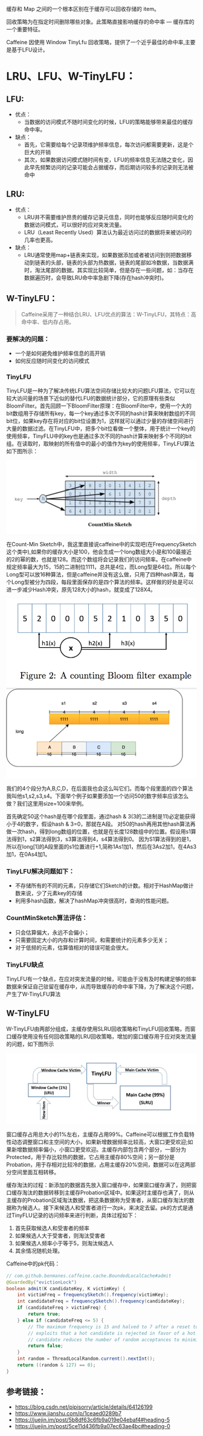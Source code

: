 缓存和 Map 之间的一个根本区别在于缓存可以回收存储的 item。

回收策略为在指定时间删除哪些对象。此策略直接影响缓存的命中率 — 缓存库的一个重要特征。

Caffeine 因使用 Window TinyLfu 回收策略，提供了一个近乎最佳的命中率,主要是基于LFU设计。
# LRU、LFU、W-TinyLFU：
## LFU:
- 优点：
    - 当数据的访问模式不随时间变化的时候，LFU的策略能够带来最佳的缓存命中率。
- 缺点：
    - 首先，它需要给每个记录项维护频率信息，每次访问都需要更新，这是个巨大的开销
    - 其次，如果数据访问模式随时间有变，LFU的频率信息无法随之变化，因此早先频繁访问的记录可能会占据缓存，而后期访问较多的记录则无法被命中
## LRU:
- 优点：
    - LRU并不需要维护昂贵的缓存记录元信息，同时也能够反应随时间变化的数据访问模式，可以很好的应对突发流量。
    - LRU（Least Recently Used）算法认为最近访问过的数据将来被访问的几率也更高。
- 缺点：
    - LRU通常使用map+链表来实现，如果数据添加或者被访问到则把数据移动到链表的头部，链表的头部为热数据，链表的尾部如冷数据，当数据满时，淘汰尾部的数据。其实现比较简单，但是存在一些问题，如：当存在数据遍历时，会导致LRU命中率急剧下降(存在hash冲突时)。
## W-TinyLFU：
> Caffeine采用了一种结合LRU、LFU优点的算法：W-TinyLFU，其特点：高命中率、低内存占用。

### 要解决的问题：
- 一个是如何避免维护频率信息的高开销
- 如何反应随时间变化的访问模式

### TinyLFU
TinyLFU是一种为了解决传统LFU算法空间存储比较大的问题LFU算法，它可以在较大访问量的场景下近似的替代LFU的数据统计部分，它的原理有些类似BloomFilter。首先回顾一下BloomFilter原理：在BloomFilter中，使用一个大的bit数组用于存储所有key，每一个key通过多次不同的hash计算来映射数组的不同bit位，如果key存在将对应的bit位设置为1，这样就可以通过少量的存储空间进行大量的数据过滤。在TinyLFU中，把多个bit位看做一个整体，用于统计一个key的使用频率，TinyFLU中的key也是通过多次不同的hash计算来映射多个不同的bit组。在读取时，取映射的所有值中的最小的值作为key的使用频率，TinyLFU算法如下图所示：

<img src="../../imgs/tinyLFU.png">

在Count-Min Sketch中，我这里直接说caffeine中的实现吧(在FrequencySketch这个类中),如果你的缓存大小是100，他会生成一个long数组大小是和100最接近的2的幂的数，也就是128。而这个数组将会记录我们的访问频率。在caffeine中规定频率最大为15，15的二进制位1111，总共是4位，而Long型是64位。所以每个Long型可以放16种算法，但是caffeine并没有这么做，只用了四种hash算法，每个Long型被分为四段，每段里面保存的是四个算法的频率。这样做的好处是可以进一步减少Hash冲突，原先128大小的hash，就变成了128X4。

<img src="../../imgs/countingBloom.png">

<img src="../../imgs/CountMinSketch.png">

我们的4个段分为A,B,C,D，在后面我也会这么叫它们。而每个段里面的四个算法我叫他s1,s2,s3,s4。下面举个例子如果要添加一个访问50的数字频率应该怎么做？我们这里用size=100来举例。

首先确定50这个hash是在哪个段里面，通过hash & 3(3的二进制是11)必定能获得小于4的数字，假设hash & 3=0，那就在A段。
对50的hash再用其他hash算法再做一次hash，得到long数组的位置，也就是在长度128数组中的位置。假设用s1算法得到1，s2算法得到3，s3算法得到4，s4算法得到0。
因为S1算法得到的是1，所以在long[1]的A段里面的s1位置进行+1,简称1As1加1，然后在3As2加1，在4As3加1，在0As4加1。

### TinyLFU解决问题如下：
- 不存储所有的不同的元素，只存储它们Sketch的计数。相对于HashMap做计数来说，少了元素key的存储
- 利用多hash函数，解决了hashMap冲突很高时，查询的性能问题。

### CountMinSketch算法评估：
- 只会估算偏大，永远不会偏小；
- 只需要固定大小的内存和计算时间，和需要统计的元素多少无关；
- 对于低频的元素，估算值相对的错误可能会很大。

### TinyLFU缺点
TinyLFU有一个缺点，在应对突发流量的时候，可能由于没有及时构建足够的频率数据来保证自己驻留在缓存中，从而导致缓存的命中率下降，为了解决这个问题，产生了W-TinyLFU算法

## W-TinyLFU
W-TinyLFU由两部分组成，主缓存使用SLRU回收策略和TinyLFU回收策略，而窗口缓存使用没有任何回收策略的LRU回收策略，增加的窗口缓存用于应对突发流量的问题，如下图所示

<img src="../../imgs/WTinyLFU.webp">

窗口缓存占用总大小的1%左右，主缓存占用99%。Caffeine可以根据工作负载特性动态调整窗口和主空间的大小，如果新增数据频率比较高，大窗口更受欢迎;如果新增数据频率偏小，小窗口更受欢迎。主缓存内部包含两个部分，一部分为Protected，用于存比较热的数据，它占用主缓存80%空间；另一部分是Probation，用于存相对比较冷的数据，占用主缓存20%空间，数据可以在这两部分空间里面互相转移。

缓存淘汰的过程：新添加的数据首先放入窗口缓存中，如果窗口缓存满了，则把窗口缓存淘汰的数据转移到主缓存Probation区域中。如果这时主缓存也满了，则从主缓存的Probation区域淘汰数据，把这条数据称为受害者，从窗口缓存淘汰的数据称为候选人。接下来候选人和受害者进行一次pk，来决定去留。pk的方式是通过TinyFLU记录的访问频率来进行判断，具体过程如下：
1. 首先获取候选人和受害者的频率
2. 如果候选人大于受害者，则淘汰受害者
3. 如果候选人频率小于等于5，则淘汰候选人
4. 其余情况随机处理。

Caffeine中的pk代码：
```java
// com.github.benmanes.caffeine.cache.BoundedLocalCache#admit
@GuardedBy("evictionLock")
boolean admit(K candidateKey, K victimKey) {
    int victimFreq = frequencySketch().frequency(victimKey);
    int candidateFreq = frequencySketch().frequency(candidateKey);
    if (candidateFreq > victimFreq) {
        return true;
    } else if (candidateFreq <= 5) {
        // The maximum frequency is 15 and halved to 7 after a reset to age the history. An attack
        // exploits that a hot candidate is rejected in favor of a hot victim. The threshold of a warm
        // candidate reduces the number of random acceptances to minimize the impact on the hit rate.
        return false;
    }
    int random = ThreadLocalRandom.current().nextInt();
    return ((random & 127) == 0);
}
```


## 参考链接：
- https://blog.csdn.net/pipisorry/article/details/64126199
- https://www.jianshu.com/p/1ceaed0289b7
- https://juejin.im/post/5b8df63c6fb9a019e04ebaf4#heading-5
- https://juejin.im/post/5ce11d436fb9a07ec63ae4bc#heading-0


